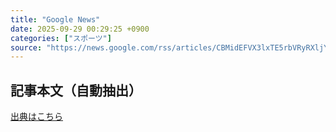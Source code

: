 ```yaml
---
title: "Google News"
date: 2025-09-29 00:29:25 +0900
categories: ["スポーツ"]
source: "https://news.google.com/rss/articles/CBMidEFVX3lxTE5rbVRyRXljYUI2UTRBZjR2UXdWMmJQdmFZcTRfcUZZNVJac0JRMWRIeEJFR21HYW9acWJpZm5HNlVINnRJTG5BdkxNSGlpR2drRlVIbHd4UnJQYVBYUzBLOVFrZW0tS1o2Qmg3RUN4TmZaY20t?oc=5"
---
```


## 記事本文（自動抽出）
<body class="y0K44d EA71Tc" id="readabilityBody"></body>

[出典はこちら](https://news.google.com/rss/articles/CBMidEFVX3lxTE5rbVRyRXljYUI2UTRBZjR2UXdWMmJQdmFZcTRfcUZZNVJac0JRMWRIeEJFR21HYW9acWJpZm5HNlVINnRJTG5BdkxNSGlpR2drRlVIbHd4UnJQYVBYUzBLOVFrZW0tS1o2Qmg3RUN4TmZaY20t?oc=5)
